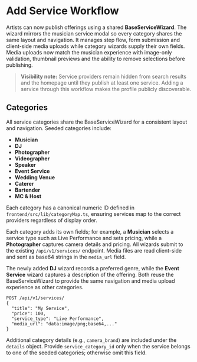 # Add Service Workflow

Artists can now publish offerings using a shared **BaseServiceWizard**. The wizard mirrors the musician service modal so every category shares the same layout and navigation. It manages step flow, form submission and client-side media uploads while category wizards supply their own fields. Media uploads now match the musician experience with image-only validation, thumbnail previews and the ability to remove selections before publishing.

> **Visibility note:** Service providers remain hidden from search results and the homepage until they publish at least one service. Adding a service through this workflow makes the profile publicly discoverable.

## Categories

All service categories share the BaseServiceWizard for a consistent layout and navigation. Seeded categories include:

- **Musician**
- **DJ**
- **Photographer**
- **Videographer**
- **Speaker**
- **Event Service**
- **Wedding Venue**
- **Caterer**
- **Bartender**
- **MC & Host**

Each category has a canonical numeric ID defined in `frontend/src/lib/categoryMap.ts`,
ensuring services map to the correct providers regardless of display order.

Each category adds its own fields; for example, a **Musician** selects a service type such as Live Performance and sets pricing, while a **Photographer** captures camera details and pricing. All wizards submit to the existing `/api/v1/services/` endpoint. Media files are read client-side and sent as base64 strings in the `media_url` field.

The newly added **DJ** wizard records a preferred genre, while the **Event Service** wizard captures a description of the offering. Both reuse the BaseServiceWizard to provide the same navigation and media upload experience as other categories.

```http
POST /api/v1/services/
{
  "title": "My Service",
  "price": 100,
  "service_type": "Live Performance",
  "media_url": "data:image/png;base64,..."
}
```

Additional category details (e.g., `camera_brand`) are included under the `details` object.
Provide `service_category_id` only when the service belongs to one of the seeded categories; otherwise omit this field.
